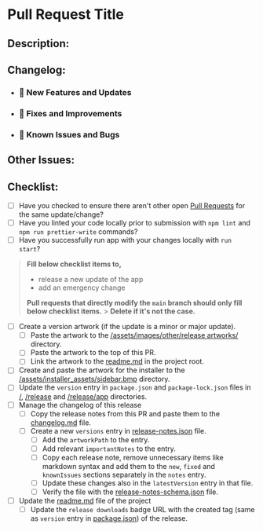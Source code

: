 # Pull Request Title

## Description:

## Changelog:

- ### 🎉 New Features and Updates

- ### 🔨 Fixes and Improvements

- ### 🐜 Known Issues and Bugs

## Other Issues:

## Checklist:

- [ ] Have you checked to ensure there aren't other open [Pull Requests](https://github.com/Sandakan/Nora/pulls) for the same update/change?
- [ ] Have you linted your code locally prior to submission with `npm lint` and `npm run prettier-write` commands?
- [ ] Have you successfully run app with your changes locally with `run start`?

> **Fill below checklist items to,**
>
> - release a new update of the app
> - add an emergency change
>
> **Pull requests that directly modify the `main` branch should only fill below checklist items.** > **Delete if it's not the case.**

- [ ] Create a version artwork (if the update is a minor or major update).
  - [ ] Paste the artwork to the [/assets/images/other/release artworks/](https://github.com/Sandakan/Nora/tree/master/assets/other/release%20artworks) directory.
  - [ ] Paste the artwork to the top of this PR.
  - [ ] Link the artwork to the [readme.md](https://github.com/Sandakan/Nora/tree/master/readme.md) in the project root.
- [ ] Create and paste the artwork for the installer to the [/assets/installer_assets/sidebar.bmp](https://github.com/Sandakan/Nora/tree/master/assets/installer_assets/sidebar.bmp) directory.
- [ ] Update the `version` entry in `package.json` and `package-lock.json` files in [/](https://github.com/Sandakan/Nora/tree/master/), [/release](https://github.com/Sandakan/Nora/tree/master/release/) and [/release/app](https://github.com/Sandakan/Nora/tree/master/release/app) directories.
- [ ] Manage the changelog of this release
  - [ ] Copy the release notes from this PR and paste them to the [changelog.md](https://github.com/Sandakan/Nora/tree/master/changelog.md) file.
  - [ ] Create a new `versions` entry in [release-notes.json](https://github.com/Sandakan/Nora/tree/master/release-notes.json) file.
    - [ ] Add the `artworkPath` to the entry.
    - [ ] Add relevant `importantNotes` to the entry.
    - [ ] Copy each release note, remove unnecessary items like markdown syntax and add them to the `new`, `fixed` and `knownIssues` sections separately in the `notes` entry.
    - [ ] Update these changes also in the `latestVersion` entry in that file.
    - [ ] Verify the file with the [release-notes-schema.json](https://github.com/Sandakan/Nora/tree/master/release-notes-schema.json) file.
- [ ] Update the [readme.md](https://github.com/Sandakan/Nora/tree/master/readme.md) file of the project
  - [ ] Update the `release downloads` badge URL with the created tag (same as `version` entry in [package.json](https://github.com/Sandakan/Nora/tree/master/package.json)) of the release.
